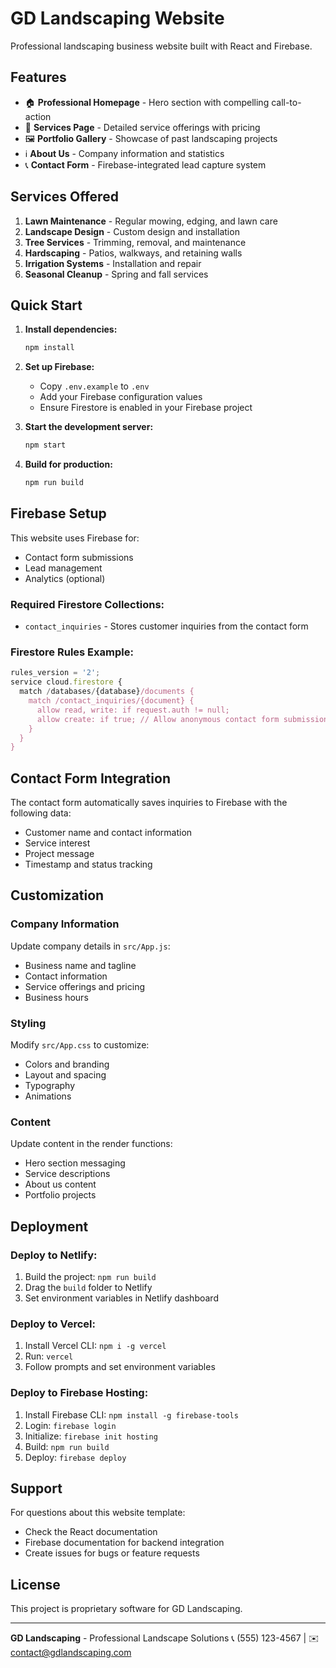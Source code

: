 # GD Landscaping Website

Professional landscaping business website built with React and Firebase.

## Features

- 🏠 **Professional Homepage** - Hero section with compelling call-to-action
- 💼 **Services Page** - Detailed service offerings with pricing
- 🖼️ **Portfolio Gallery** - Showcase of past landscaping projects
- ℹ️ **About Us** - Company information and statistics
- 📞 **Contact Form** - Firebase-integrated lead capture system

## Services Offered

1. **Lawn Maintenance** - Regular mowing, edging, and lawn care
2. **Landscape Design** - Custom design and installation
3. **Tree Services** - Trimming, removal, and maintenance
4. **Hardscaping** - Patios, walkways, and retaining walls
5. **Irrigation Systems** - Installation and repair
6. **Seasonal Cleanup** - Spring and fall services

## Quick Start

1. **Install dependencies:**
   ```bash
   npm install
   ```

2. **Set up Firebase:**
   - Copy `.env.example` to `.env`
   - Add your Firebase configuration values
   - Ensure Firestore is enabled in your Firebase project

3. **Start the development server:**
   ```bash
   npm start
   ```

4. **Build for production:**
   ```bash
   npm run build
   ```

## Firebase Setup

This website uses Firebase for:
- Contact form submissions
- Lead management
- Analytics (optional)

### Required Firestore Collections:
- `contact_inquiries` - Stores customer inquiries from the contact form

### Firestore Rules Example:
```javascript
rules_version = '2';
service cloud.firestore {
  match /databases/{database}/documents {
    match /contact_inquiries/{document} {
      allow read, write: if request.auth != null;
      allow create: if true; // Allow anonymous contact form submissions
    }
  }
}
```

## Contact Form Integration

The contact form automatically saves inquiries to Firebase with the following data:
- Customer name and contact information
- Service interest
- Project message
- Timestamp and status tracking

## Customization

### Company Information
Update company details in `src/App.js`:
- Business name and tagline
- Contact information
- Service offerings and pricing
- Business hours

### Styling
Modify `src/App.css` to customize:
- Colors and branding
- Layout and spacing
- Typography
- Animations

### Content
Update content in the render functions:
- Hero section messaging
- Service descriptions
- About us content
- Portfolio projects

## Deployment

### Deploy to Netlify:
1. Build the project: `npm run build`
2. Drag the `build` folder to Netlify
3. Set environment variables in Netlify dashboard

### Deploy to Vercel:
1. Install Vercel CLI: `npm i -g vercel`
2. Run: `vercel`
3. Follow prompts and set environment variables

### Deploy to Firebase Hosting:
1. Install Firebase CLI: `npm install -g firebase-tools`
2. Login: `firebase login`
3. Initialize: `firebase init hosting`
4. Build: `npm run build`
5. Deploy: `firebase deploy`

## Support

For questions about this website template:
- Check the React documentation
- Firebase documentation for backend integration
- Create issues for bugs or feature requests

## License

This project is proprietary software for GD Landscaping.

---

**GD Landscaping** - Professional Landscape Solutions
📞 (555) 123-4567 | ✉️ contact@gdlandscaping.com